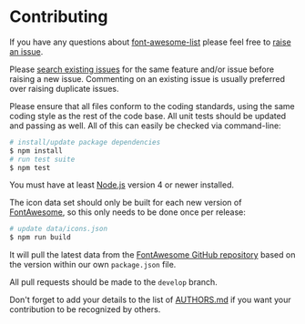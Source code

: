 # Contributing

If you have any questions about [font-awesome-list](https://github.com/NotNinja/font-awesome-list) please feel free to
[raise an issue](https://github.com/NotNinja/font-awesome-list/issues/new).

Please [search existing issues](https://github.com/NotNinja/font-awesome-list/issues) for the same feature and/or issue
before raising a new issue. Commenting on an existing issue is usually preferred over raising duplicate issues.

Please ensure that all files conform to the coding standards, using the same coding style as the rest of the code base.
All unit tests should be updated and passing as well. All of this can easily be checked via command-line:

``` bash
# install/update package dependencies
$ npm install
# run test suite
$ npm test
```

You must have at least [Node.js](https://nodejs.org) version 4 or newer installed.

The icon data set should only be built for each new version of [FontAwesome](http://fontawesome.io), so this only needs
to be done once per release:

``` bash
# update data/icons.json
$ npm run build
```

It will pull the latest data from the [FontAwesome GitHub repository](https://github.com/FortAwesome/Font-Awesome) based
on the version within our own `package.json` file.

All pull requests should be made to the `develop` branch.

Don't forget to add your details to the list of
[AUTHORS.md](https://github.com/NotNinja/font-awesome-list/blob/master/AUTHORS.md) if you want your contribution to be
recognized by others.
